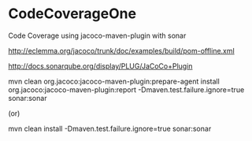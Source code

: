 # CodeCoverageOne
Code Coverage using jacoco-maven-plugin with sonar


http://eclemma.org/jacoco/trunk/doc/examples/build/pom-offline.xml

http://docs.sonarqube.org/display/PLUG/JaCoCo+Plugin



mvn clean org.jacoco:jacoco-maven-plugin:prepare-agent install org.jacoco:jacoco-maven-plugin:report -Dmaven.test.failure.ignore=true sonar:sonar

(or) 

mvn clean install -Dmaven.test.failure.ignore=true sonar:sonar
